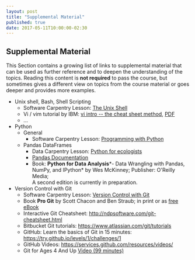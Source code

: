 ```yaml
---
layout: post
title: "Supplemental Material"
published: true
date: 2017-05-11T10:00:00-02:30
---
```

## Supplemental Material

This Section contains a growing list of links to supplemental material that can
be used as further reference and to deepen the understanding of the topics. 
Reading this content is **not required** to pass the course, but sometimes gives a 
different view on topics from the course material or goes deeper and provides more
examples.

* Unix shell, Bash, Shell Scripting
    * Software Carpentry Lesson: [The Unix Shell](http://swcarpentry.github.io/shell-novice/)
    * Vi / vim tutorial by IBM: [vi intro -- the cheat sheet method](https://www.ibm.com/developerworks/linux/tutorials/l-vi/index.html), 
      [PDF](https://www.ibm.com/developerworks/linux/tutorials/l-vi/l-vi-pdf.pdf)
    * ...
* Python
    * General
        * Software Carpentry Lesson: [Programming with Python](http://swcarpentry.github.io/python-novice-inflammation)
    * Pandas DataFrames
        * Data Carpentry Lesson: [Python for ecologists](http://www.datacarpentry.org/python-ecology-lesson/)
        * [Pandas Documentation](http://pandas.pydata.org/pandas-docs/stable/)
        * Book: **Python for Data Analysis***- Data Wrangling with Pandas, NumPy, and IPython* by Wes McKinney; Publisher: O'Reilly Media;  
          A second edition is currently in preparation.
* Version Control with Git
    * Software Carpentry Lesson: [Version Control with Git](http://swcarpentry.github.io/git-novice)
    * Book **Pro Git** by Scott Chacon and Ben Straub; in print or as [free eBook](https://git-scm.com/book)
    * Interactive Git Cheatsheet: <http://ndpsoftware.com/git-cheatsheet.html>
    * Bitbucket Git tutorials: <https://www.atlassian.com/git/tutorials>
    * GitHub: Learn the basics of Git in 15 minutes: <https://try.github.io/levels/1/challenges/1>
    * GitHub Videos: <https://services.github.com/resources/videos/>
    * Git for Ages 4 And Up [Video (99 minutes)](https://www.youtube.com/watch?v=1ffBJ4sVUb4)
